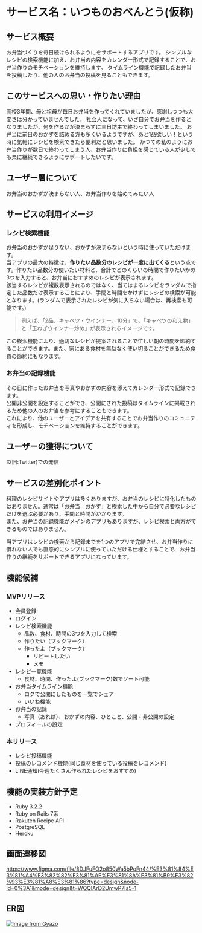 # サービス名：いつものおべんとう(仮称)

## サービス概要
お弁当づくりを毎日続けられるようにをサポートするアプリです。
シンプルなレシピの検索機能に加え、お弁当の内容をカレンダー形式で記録することで、お弁当作りのモチベーションを維持します。
タイムライン機能で記録したお弁当を投稿したり、他の人のお弁当の投稿を見ることもできます。

## このサービスへの思い・作りたい理由
高校3年間、母と祖母が毎日お弁当を作ってくれていましたが、感謝しつつも大変さは分かっていませんでした。
社会人になって、いざ自分でお弁当を作るとなりましたが、何を作るかが決まらずに三日坊主で終わってしまいました。
お弁当に前日のおかずを詰める方も多くいるようですが、あと1品欲しい！という時に気軽にレシピを検索できたら便利だと思いました。
かつての私のようにお弁当作りが数日で終わってしまう人、お弁当作りに負担を感じている人が少しでも楽に継続できるようにサポートしたいです。

## ユーザー層について
お弁当のおかずが決まらない人、お弁当作りを始めてみたい人

## サービスの利用イメージ
### レシピ検索機能
お弁当のおかずが足りない、おかずが決まらないという時に使っていただけます。  
当アプリの最大の特徴は、**作りたい品数分のレシピが一度に出てくる**という点です。作りたい品数分の使いたい材料と、合計でどのくらいの時間で作りたいかの3つを入力すると、お弁当におすすめのレシピが表示されます。  
該当するレシピが複数表示されるのではなく、当てはまるレシピをランダムで指定した品数だけ表示することにより、手間と時間をかけずにレシピの検索が可能となります。(ランダムで表示されたレシピが気に入らない場合は、再検索も可能です。)  
> 例えば、「2品、キャベツ・ウインナー、10分」で、「キャベツの和え物」と「玉ねぎウインナー炒め」が表示されるイメージです。

この検索機能により、適切なレシピが提案されることで忙しい朝の時間を節約することができます。また、家にある食材を無駄なく使い切ることができるため食費の節約にもなります。

### お弁当の記録機能
その日に作ったお弁当を写真やおかずの内容を添えてカレンダー形式で記録できます。  
公開非公開を設定することができ、公開にされた投稿はタイムラインに掲載されるため他の人のお弁当を参考にすることもできます。  
これにより、他のユーザーとアイデアを共有することでお弁当作りのコミュニティを形成し、モチベーションを維持することができます。


## ユーザーの獲得について
X(旧:Twitter)での発信

## サービスの差別化ポイント
料理のレシピサイトやアプリは多くありますが、お弁当のレシピに特化したものはありません。通常は「お弁当　おかず」と検索した中から自分で必要なレシピだけを選ぶ必要があり、手間と時間がかかります。  
また、お弁当の記録機能がメインのアプリもありますが、レシピ検索と両方ができるものではありません。

当アプリはレシピの検索から記録までを1つのアプリで完結させ、お弁当作りに慣れない人でも直感的にシンプルに使っていただける仕様とすることで、お弁当作りの継続をサポートできるアプリになっています。


## 機能候補
### MVPリリース
- 会員登録
- ログイン
- レシピ検索機能
    - 品数、食材、時間の3つを入力して検索
    - 作りたい（ブックマーク）
    - 作ったよ（ブックマーク）
        - リピートしたい
        - メモ
- レシピ一覧機能
    - 食材、時間、作ったよ(ブックマーク)数でソート可能
- お弁当タイムライン機能
    - ログで公開にしたものを一覧でシェア
    - いいね機能
- お弁当の記録
    - 写真（あれば）、おかずの内容、ひとこと、公開・非公開の設定
- プロフィールの設定

### 本リリース
- レシピ投稿機能
- 投稿のレコメンド機能(同じ食材を使っている投稿をレコメンド)
- LINE通知(今週たくさん作られたレシピをおすすめ)

## 機能の実装方針予定
* Ruby 3.2.2
* Ruby on Rails 7系
* Rakuten Recipe API
* PostgreSQL
* Heroku

## 画面遷移図
https://www.figma.com/file/8DJFuFQ2o850Wa5bPoFn44/%E3%81%84%E3%81%A4%E3%82%82%E3%81%AE%E3%81%8A%E3%81%B9%E3%82%93%E3%81%A8%E3%81%86?type=design&node-id=0%3A1&mode=design&t=WQQIArD2UmwP7Ia5-1

## ER図
[![Image from Gyazo](https://i.gyazo.com/d652304e0dc283887c05b0d09a7d547a.png)](https://gyazo.com/d652304e0dc283887c05b0d09a7d547a)